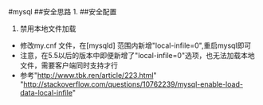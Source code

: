 #mysql
##安全思路
1. 
##安全配置
1. 禁用本地文件加载
- 修改my.cnf 文件，在[mysqld] 范围内新增"local-infile=0",重启mysql即可
- 注意，在5.5以后的版本中即便新增了"local-infile=0"选项，也无法加载本地文件，需要客户端同时支持才行
- 参考"http://www.tbk.ren/article/223.html"  "http://stackoverflow.com/questions/10762239/mysql-enable-load-data-local-infile"

